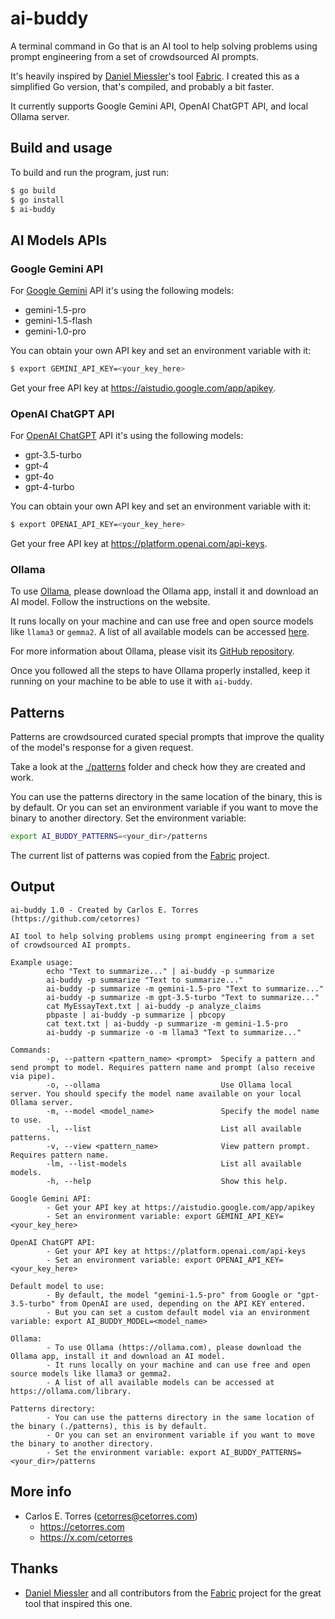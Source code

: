 # ai-buddy

A terminal command in Go that is an AI tool to help solving problems using prompt engineering from a set of crowdsourced AI prompts.

It's heavily inspired by [Daniel Miessler](https://github.com/danielmiessler)'s tool [Fabric](https://github.com/danielmiessler/fabric). I created this as a simplified Go version, that's compiled, and probably a bit faster.

It currently supports Google Gemini API, OpenAI ChatGPT API, and local Ollama server.

## Build and usage

To build and run the program, just run:

```sh
$ go build
$ go install
$ ai-buddy
```

## AI Models APIs

### Google Gemini API

For [Google Gemini](https://gemini.google.com/app) API it's using the following models:

- gemini-1.5-pro
- gemini-1.5-flash
- gemini-1.0-pro

You can obtain your own API key and set an environment variable with it:

```sh
$ export GEMINI_API_KEY=<your_key_here>
```

Get your free API key at <https://aistudio.google.com/app/apikey>.

### OpenAI ChatGPT API

For [OpenAI ChatGPT](https://chat.openai.com/) API it's using the following models:

- gpt-3.5-turbo
- gpt-4
- gpt-4o
- gpt-4-turbo

You can obtain your own API key and set an environment variable with it:

```sh
$ export OPENAI_API_KEY=<your_key_here>
```

Get your free API key at <https://platform.openai.com/api-keys>.

### Ollama

To use [Ollama](https://ollama.com), please download the Ollama app, install it and download an AI model. Follow the instructions on the website.

It runs locally on your machine and can use free and open source models like `llama3` or `gemma2`. A list of all available models can be accessed [here](https://ollama.com/library).

For more information about Ollama, please visit its [GitHub repository](https://github.com/ollama/ollama).

Once you followed all the steps to have Ollama properly installed, keep it running on your machine to be able to use it with `ai-buddy`.

## Patterns

Patterns are crowdsourced curated special prompts that improve the quality of the model's response for a given request.

Take a look at the [./patterns](./patterns/) folder and check how they are created and work.

You can use the patterns directory in the same location of the binary, this is by default. Or you can set an environment variable if you want to move the binary to another directory. Set the environment variable: 

```sh
export AI_BUDDY_PATTERNS=<your_dir>/patterns
```

The current list of patterns was copied from the [Fabric](https://github.com/danielmiessler/fabric) project.

## Output

```
ai-buddy 1.0 - Created by Carlos E. Torres (https://github.com/cetorres)

AI tool to help solving problems using prompt engineering from a set of crowdsourced AI prompts.

Example usage:
        echo "Text to summarize..." | ai-buddy -p summarize
        ai-buddy -p summarize "Text to summarize..."
        ai-buddy -p summarize -m gemini-1.5-pro "Text to summarize..."
        ai-buddy -p summarize -m gpt-3.5-turbo "Text to summarize..."
        cat MyEssayText.txt | ai-buddy -p analyze_claims
        pbpaste | ai-buddy -p summarize | pbcopy
        cat text.txt | ai-buddy -p summarize -m gemini-1.5-pro
        ai-buddy -p summarize -o -m llama3 "Text to summarize..."

Commands:
        -p, --pattern <pattern_name> <prompt>  Specify a pattern and send prompt to model. Requires pattern name and prompt (also receive via pipe).
        -o, --ollama                           Use Ollama local server. You should specify the model name available on your local Ollama server.
        -m, --model <model_name>               Specify the model name to use.
        -l, --list                             List all available patterns.
        -v, --view <pattern_name>              View pattern prompt. Requires pattern name.
        -lm, --list-models                     List all available models.
        -h, --help                             Show this help.

Google Gemini API:
        - Get your API key at https://aistudio.google.com/app/apikey
        - Set an environment variable: export GEMINI_API_KEY=<your_key_here>

OpenAI ChatGPT API:
        - Get your API key at https://platform.openai.com/api-keys
        - Set an environment variable: export OPENAI_API_KEY=<your_key_here>

Default model to use:
        - By default, the model "gemini-1.5-pro" from Google or "gpt-3.5-turbo" from OpenAI are used, depending on the API KEY entered.
        - But you can set a custom default model via an environment variable: export AI_BUDDY_MODEL=<model_name>

Ollama:
        - To use Ollama (https://ollama.com), please download the Ollama app, install it and download an AI model.
        - It runs locally on your machine and can use free and open source models like llama3 or gemma2.
        - A list of all available models can be accessed at https://ollama.com/library.

Patterns directory:
        - You can use the patterns directory in the same location of the binary (./patterns), this is by default.
        - Or you can set an environment variable if you want to move the binary to another directory.
        - Set the environment variable: export AI_BUDDY_PATTERNS=<your_dir>/patterns
```

## More info

- Carlos E. Torres (<cetorres@cetorres.com>)
  - <https://cetorres.com>
  - <https://x.com/cetorres>

## Thanks

- [Daniel Miessler](https://github.com/danielmiessler) and all contributors from the [Fabric](https://github.com/danielmiessler/fabric) project for the great tool that inspired this one.
